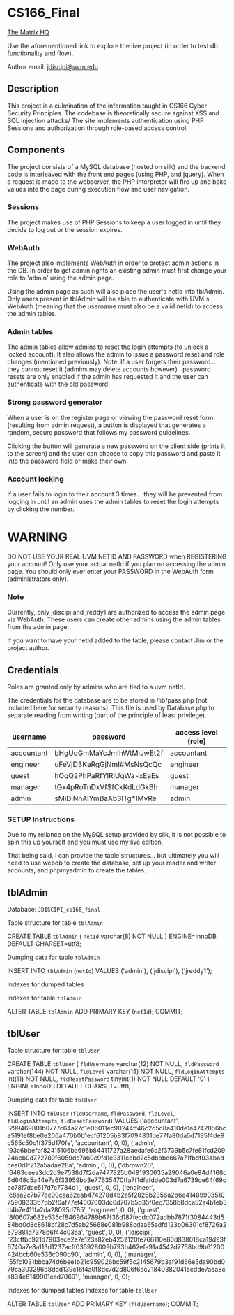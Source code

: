 # CS166_Final
[The Matrix HQ](https://jdiscipi.w3.uvm.edu/cs166/live)

Use the aforementioned link to explore the live project (in order to test db functionality and flow).

Author email: jdiscipi@uvm.edu

## Description
This project is a culmination of the information taught in CS166 Cyber Security Principles. The codebase is theoretically secure against XSS and SQL injection attacks/
The site implements authentication using PHP Sessions and authorization through role-based access control.

## Components
The project consists of a MySQL database (hosted on silk) and the backend code is interleaved with the front end pages (using PHP, and jquery). 
When a request is made to the webserver, the PHP interpreter will fire up and bake values into the page during execution flow and user navigation.

### Sessions
The project makes use of PHP Sessions to keep a user logged in until they decide to log out or the session expires.

### WebAuth
The project also implements WebAuth in order to protect admin actions in the DB. In order to get admin rights an existing admin must first change your role to 'admin' using the admin page.

Using the admin page as such will also place the user's netId into tblAdmin. Only users present in tblAdmin will be able to authenticate with UVM's WebAuth (meaning that the username must also be a valid netId) to access the admin tables.

### Admin tables
The admin tables allow admins to reset the login attempts (to unlock a locked account). It also allows the admin to issue a password reset and role changes (mentioned previously). Note: If a user forgets their password... they cannot reset it (admins may delete accounts however).. password resets are only enabled if the admin has requested it and the user can authenticate with the old password.

### Strong password generator
When a user is on the register page or viewing the password reset form (resulting from admin request), a button is displayed that generates a random, secure password that follows my password guidelines. 

Clicking the button will generate a new password on the client side (prints it to the screen) and the user can choose to copy this password and paste it into the password field or make their own.

### Account locking
If a user fails to login to their account 3 times... they will be prevented from logging in until an admin uses the admin tables to reset the login attempts by clicking the number.

# WARNING
DO NOT USE YOUR REAL UVM NETID AND PASSWORD when REGISTERING your account!
Only use your actual netId if you plan on accessing the admin page.
You should only ever enter your PASSWORD in the WebAuth form (administrators only).

### Note
Currently, only jdiscipi and jreddy1 are authorized to access the admin page via WebAuth.
These users can create other admins using the admin tables from the admin page. 

If you want to have your netId added to the table, please contact Jim or the project author.

## Credentials
Roles are granted only by admins who are tied to a uvm netId.

The credentials for the database are to be stored in /lib/pass.php (not included here for security reasons). This file is used by Database.php to separate reading from writing (part of the principle of least privilege). 

| username | password | access level (role) |
|----------|----------|---------------------|
| accountant | bHgUqGmMaYcJm!hWtMiJwEt2f | accountant |
| engineer | uFeVjD3KaRgGjNmI#MsNsQcQc | engineer |
| guest | hOqQ2PhPaRfYlRlUqWa-xEaEs | guest |
| manager | tGx4pRoTnDxVf$fCkKdLdGkBh | manager |
| admin | sMiDiNnAlYmBaAb3lTg*lMvRe | admin |

### SETUP Instructions
Due to my reliance on the MySQL setup provided by silk, it is not possible to spin this up yourself and you must use my live edition.

That being said, I can provide the table structures... but ultimately you will need to use webdb to create the database, set up your reader and writer accounts, and phpmyadmin to create the tables.

## tblAdmin

Database: `JDISCIPI_cs166_final`

Table structure for table `tblAdmin`

CREATE TABLE `tblAdmin` (
  `netId` varchar(8) NOT NULL
) ENGINE=InnoDB DEFAULT CHARSET=utf8;

Dumping data for table `tblAdmin`

INSERT INTO `tblAdmin` (`netId`) VALUES
('admin'),
('jdiscipi'),
('jreddy1');

Indexes for dumped tables

Indexes for table `tblAdmin`

ALTER TABLE `tblAdmin`
  ADD PRIMARY KEY (`netId`);
COMMIT;

## tblUser

Table structure for table `tblUser`

CREATE TABLE `tblUser` (
  `fldUsername` varchar(12) NOT NULL,
  `fldPassword` varchar(144) NOT NULL,
  `fldLevel` varchar(15) NOT NULL,
  `fldLoginAttempts` int(11) NOT NULL,
  `fldResetPassword` tinyint(1) NOT NULL DEFAULT '0'
) ENGINE=InnoDB DEFAULT CHARSET=utf8;

Dumping data for table `tblUser`

INSERT INTO `tblUser` (`fldUsername`, `fldPassword`, `fldLevel`, `fldLoginAttempts`, `fldResetPassword`) VALUES
('accountant', '299469801b0777c64a27c1e06011ec90244ff46c2d5c8a410de1a4742856bce5191ef8be0e206a470b0b1ecf61205b83f7094831be77fa80da5d7195f4de9c565c50c1f375d170fe', 'accountant', 0, 0),
('admin', '93c6bbefbf82415106ba696b84411727a28aedafe6c2f3739b5c7fe81fcd209246cb0d772789f6059dc7a60e9fd1e3311cdbd2c5dbbbe667a71fbdf034badcea0d1f212a5adae28a', 'admin', 0, 0),
('dbrown20', '6463ceea3dc2d9e7538d7f2da7477825b0491930635a29046a0e84d4168c6d648c5a44e7a6f33959bb3e77635470ffa7f1dfafdde003d7a6739ce64f69cec78f7dae517d7c7784d1', 'guest', 0, 0),
('engineer', 'c8aa2c7b77ec90caa62eab474278d4b2a5f2826b2356a2b6e4148990351075908333b7bb2f6af77ef4007003dc6d707b5d35f0ec7358b8dca52a4b1eb5d4b7e411fa2da28095d785', 'engineer', 0, 0),
('guest', '8f0607a682e535cf846964789b67f36d187fecdc072adbb7871f3084443d584bd0d8c8618bf28c7d5ab25668e081b988cdaa65adfd123b06301cf8726a2e79881d7378b6f44c03aa', 'guest', 0, 0),
('jdiscipi', '23cffbc921d7903ece2e7e123a82eb4252120fe766110e80d838018ca19d93f6740a7e8a113d1237acff035928009b793b462efa91a4542d7758bd9b61200424bcb60e536c090b90', 'admin', 0, 0),
('manager', '55fc1031bbca74d6bee1b21c959026bc59f5c2145679b3af91d66e5da90bd079ca303296b8ddd139c16f4a0f8dc7d2d806f6ac218403820415cdde7aea8ca834e8149901ead70691', 'manager', 0, 0);

Indexes for dumped tables
Indexes for table `tblUser`

ALTER TABLE `tblUser`
  ADD PRIMARY KEY (`fldUsername`);
COMMIT;